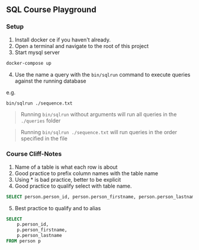 ## SQL Course Playground

### Setup

1. Install docker ce if you haven't already.
2. Open a terminal and navigate to the root of this project
3. Start mysql server

```sh
docker-compose up
```

4. Use the name a query with the `bin/sqlrun` command to execute queries against the running database

e.g.
```sh
bin/sqlrun ./sequence.txt
```

>
> Running `bin/sqlrun` without arguments will run all queries in the `./queries` folder
>

>
> Running `bin/sqlrun ./sequence.txt` will run queries in the order specified in the file
>

### Course Cliff-Notes

1. Name of a table is what each row is about
2. Good practice to prefix column names with the table name
3. Using * is bad practice, better to be explicit
4. Good practice to qualify select with table name.

```sql
SELECT person.person_id, person.person_firstname, person.person_lastname FROM person
```

5. Best practice to qualify and to alias

```sql
SELECT
    p.person_id,
    p.person_firstname,
    p.person_lastname
FROM person p
```